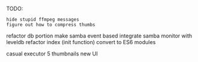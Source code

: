 TODO:

<!-- get running on osx -->
<!-- split web server into own module -->

<!-- refactor command queue -->
<!-- split up models + cmd portions -->
<!-- refactor cli portions into function based services -->
    hide stupid ffmpeg messages
    figure out how to compress thumbs
refactor db portion
    make samba event based
    integrate samba monitor with leveldb
refactor index (init function)
convert to ES6 modules

casual executor
5 thumbnails
new UI